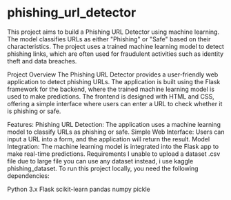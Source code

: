 # phishing_url_detector

This project aims to build a Phishing URL Detector using machine learning. The model classifies URLs as either "Phishing" or "Safe" based on their characteristics. The project uses a trained machine learning model to detect phishing links, which are often used for fraudulent activities such as identity theft and data breaches.

Project Overview
The Phishing URL Detector provides a user-friendly web application to detect phishing URLs. The application is built using the Flask framework for the backend, where the trained machine learning model is used to make predictions. The frontend is designed with HTML and CSS, offering a simple interface where users can enter a URL to check whether it is phishing or safe.

Features:
Phishing URL Detection: The application uses a machine learning model to classify URLs as phishing or safe.
Simple Web Interface: Users can input a URL into a form, and the application will return the result.
Model Integration: The machine learning model is integrated into the Flask app to make real-time predictions.
Requirements
I unable to upload a dataset .csv file due to large file you can use any dataset instead, i use kaggle phishing_dataset.
To run this project locally, you need the following dependencies:

Python 3.x
Flask
scikit-learn
pandas
numpy
pickle
